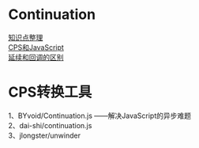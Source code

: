 # Continuation


[知识点整理](https://github.com/heyHuang/Continuation/issues/1)  
[CPS和JavaScript](https://github.com/heyHuang/Continuation/issues/3)  
[延续和回调的区别](https://github.com/heyHuang/Continuation/issues/4) 


# CPS转换工具
1、BYvoid/Continuation.js  ——解决JavaScript的异步难题  
2、dai-shi/continuation.js  
3、jlongster/unwinder   

